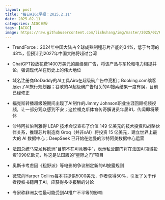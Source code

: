 ```yaml
---
layout: post
title: "每日AIGC早报：2025.2.11"
date: 2025-02-11
categories: AIGC日报
tags: [AIGC]
image: https://raw.githubusercontent.com/lishuhang/img/master/2025/02/0211-d.jpg
---
```


- TrendForce：2024年中国大陆占全球成熟制程芯片产能的34%，低于台湾的43%，但预计到2027年中国大陆将超过台湾

- ChatGPT投放花费1400万美元的超级碗广告，将该产品与车轮和电力相提并论，强调现代AI在历史上的伟大地位

- 域名注册商GoDaddy的AI工具Airo在超级碗广告中亮相；Booking.com缤客展示了AI旅行规划器；谷歌的AI超级碗广告相关的AI搜索结果一度有误，目前已经修正

- 福克斯转播超级碗期间出现了AI制作的Jimmy Johnson职业生涯回顾视频视频，让一部分观众感到不安；这位福克斯体育传奇解说员年届81，传闻即将荣休

- 沙特阿拉伯利雅得 LEAP 技术会议宣布了价值 149 亿美元的技术投资和战略伙伴关系，推理芯片制造商 Groq（并非xAI）将投资 15 亿美元，建立世界上最大的 AI 数据中心；DeepSeek 已开始在达曼的沙特阿美数据中心运营

- 法国总统马克龙称欧洲“目前不在AI竞赛中”，表示私营部门将在法国AI领域投资1090亿欧元，称这是法国版的“星际之门”项目

- 奥斯卡考虑因《粗野派》等电影的争议制定新的AI披露规则

- 微软向Harper Collins每本书提供5000美元，作者获得50%，引发了关于作者授权书籍用于AI，应获得多少报酬的讨论

- 专家称非洲女性最可能受到AI推广不平等的影响